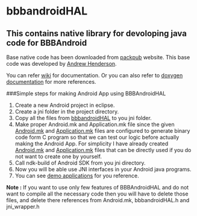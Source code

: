 bbbandroidHAL
===============================

This contains native library for devoloping java code for BBBAndroid 
--------------------------------

Base native code has been downloaded from [packpub](https://www.packtpub.com/books/content/support) website. This base code was developed by [Andrew Henderson](https://icculus.org/~hendersa/).

You can refer [wiki](https://github.com/ankurayadav/bbbandroidHAL/wiki) for documentation.
Or you can also refer to [doxygen documentation](http://ankurayadav.github.io/bbbandroidHAL) for more references.

###Simple steps for making Android App using BBBAndroidHAL
1. Create a new Android project in eclipse.
2. Create a jni folder in the project directory.
3. Copy all the files from [bbbandroidHAL](https://github.com/ankurayadav/bbbandroidHAL) to you jni folder.
4. Make proper Android.mk and Application.mk file since the given [Android.mk](https://github.com/ankurayadav/bbbandroidHAL/blob/master/jni/Android.mk) and [Application.mk](https://github.com/ankurayadav/bbbandroidHAL/blob/master/jni/Application.mk) files are configured to generate binary code form C program so that we can test our logic before actually making the Android App. For simplicity I have already created [Android.mk](https://github.com/ankurayadav/bbbandroidHAL/blob/master/jni/temp/Android.mk) and [Application.mk](https://github.com/ankurayadav/bbbandroidHAL/blob/master/jni/temp/Application.mk) files that can be directly used if you do not want to create one by yourself.
5. Call ndk-build of Android SDK from you jni directory.
6. Now you will be able use JNI interfaces in your Android java programs.
7. You can see [demo applications](https://github.com/ankurayadav/demoapps-bbbandroid) for you reference.

**Note :** If you want to use only few features of BBBAndroidHAL and do not want to compile all the necessary code then you will have to delete those files, and delete there references from Android.mk, bbbandroidHAL.h and jni_wrapper.h